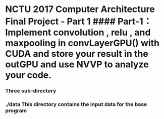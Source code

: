 <h1> NCTU 2017 Computer Architecture Final Project - Part 1
####
Part-1：Implement convolution , relu , and maxpooling in convLayerGPU() with CUDA and store your result in the outGPU and use NVVP to analyze your code.



<h3>Three sub-directory
<br />
<h3>./data
This directory contains the input data for the base program

